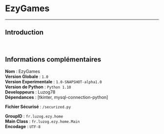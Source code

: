 # EzyGames

---

## Introduction



<br>

## Informations complémentaires

__**Nom**__ : EzyGames<br>
__**Version Globale**__ : `1.0`<br>
__**Version Experimentale**__ : `1.0-SNAPSHOT-alpha1.0`<br>
__**Version de Python**__ : `Python 1.10`<br>
__**Developpeurs**__ : Luzog78<br>
__**Dépendances**__ : [tkinter, mysql-connection-python]

__**Fichier Sécurisé**__ : `/securized.py`

__**GroupID**__ : `fr.luzog.ezy.home`<br>
__**Main Class**__ : `fr.luzog.ezy.home.Main`<br>
__**Encodage**__ : `UTF-8`

<br>
